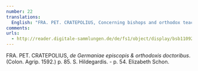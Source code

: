 ```yaml
---
number: 22
translations:
  English: "FRA. PET. CRATEPOLIUS, Concerning bishops and orthodox teachers of Germany. (Cologne. 1592.) p. 85. St. Hildegard. - p. 54. Elizabeth Schonau. [Trans. J. Bain]"
comments:
urls:
  - http://reader.digitale-sammlungen.de/de/fs1/object/display/bsb11092433_00005.html
---
```


FRA. PET. CRATEPOLIUS, <em>de Germaniae episcopis & orthodoxis doctoribus</em>. (Colon. Agrip. 1592.) p. 85. S. Hildegardis. - p. 54. Elizabeth Schon.
